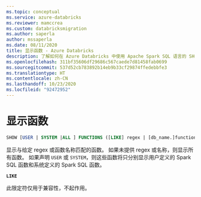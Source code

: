 ```yaml
---
ms.topic: conceptual
ms.service: azure-databricks
ms.reviewer: mamccrea
ms.custom: databricksmigration
ms.author: saperla
author: mssaperla
ms.date: 08/11/2020
title: 显示函数 - Azure Databricks
description: 了解如何在 Azure Databricks 中使用 Apache Spark SQL 语言的 SHOW FUNCTIONS 语法。
ms.openlocfilehash: 311bf35606df29686c567caede7d81458fab0699
ms.sourcegitcommit: 537d52cb783892b14eb9b33cf29874ffedebbfe3
ms.translationtype: HT
ms.contentlocale: zh-CN
ms.lasthandoff: 10/23/2020
ms.locfileid: "92472952"
---
```

# <a name="show-functions"></a>显示函数

```sql
SHOW [USER | SYSTEM |ALL ] FUNCTIONS ([LIKE] regex | [db_name.]function_name)
```

显示与给定 regex 或函数名称匹配的函数。 如果未提供 regex 或名称，则显示所有函数。 如果声明 `USER` 或 `SYSTEM`，则这些函数将只分别显示用户定义的 Spark SQL 函数和系统定义的 Spark SQL 函数。

**`LIKE`**

此限定符仅用于兼容性，不起作用。